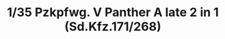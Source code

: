 ---
layout: product
title: "1/35 Pzkpfwg. V Panther A late 2 in 1 (Sd.Kfz.171/268)"
price: "4500" 
desc: "Maketa"
img_path: "/assets/img/DW35011.webp"
brand: "Das Werk"
available: false
special_offer: false
new: false
soon: false
cat: "010000"
subcat: "011100"
subsubcat: "0N/A"
sifra: "DW35011"
popular: false
---